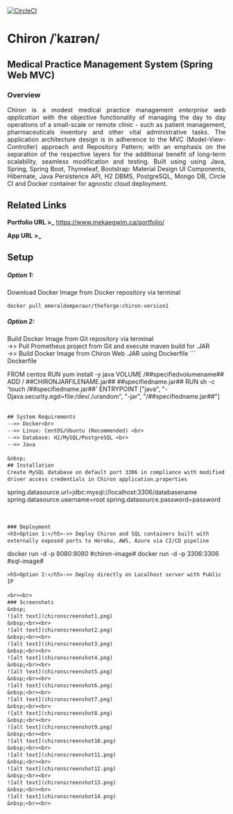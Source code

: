 [![CircleCI](https://circleci.com/gh/emeraldemperaur/chiron.svg?style=svg)](https://circleci.com/gh/emeraldemperaur/chiron)

# Chiron /ˈkaɪrən/
## Medical Practice Management System (Spring Web MVC)


### Overview
<p align="justify">Chiron is a modest medical practice management <em>enterprise web application</em> with the objective functionality of managing the day to day operations of a small-scale or remote clinic - such as patient management, pharmaceuticals inventory and other vital administrative tasks. The application architecture design is in adherence to the MVC (Model-View-Controller) approach and Repository Pattern; with an emphasis on the separation of the respective layers for the additional benefit of long-term scalability, seamless modification and testing. Built using using Java, Spring, Spring Boot, Thymeleaf, Bootstrap: Material Design UI Components, Hibernate, Java Persistence API, H2 DBMS, PostgreSQL, Mongo DB, Circle CI and Docker container for agnostic cloud deployment. 


## Related Links

**Portfolio URL >_** https://www.mekaegwim.ca/portfolio/

**App URL >_** 

## Setup
<h5>Option 1:</h5>Download Docker Image from Docker repository via terminal
&nbsp;

```
docker pull emeraldemperaur/theforge:chiron-version1
```
<h5>Option 2:</h5>Build Docker Image from Git repository via terminal<br>
->> Pull Prometheus project from Git and execute maven build for .JAR <br>
->> Build Docker Image from Chiron Web .JAR using Dockerfile
```
Dockerfile

FROM centos
RUN yum install -y java
VOLUME /##specifiedvolumename##
ADD / ##CHIRONJARFILENAME.jar## ##specifiedname.jar##
RUN sh -c 'touch /##specifiedname.jar##'
ENTRYPOINT ["java", "-Djava.security.egd=file:/dev/./urandom", "-jar", "/##specifiedname.jar##"]
```

## System Requirements
-->> Docker<br>
-->> Linux: CentOS/Ubuntu (Recommended) <br>
-->> Database: H2/MySQL/PostgreSQL <br>
-->> Java

&nbsp;
## Installation
Create MySQL database on default port 3306 in compliance with modified driver access credentials in Chiron application.properties
```
spring.datasource.url=jdbc:mysql://localhost:3306/databasename
spring.datasource.username=root
spring.datasource.password=password
```


### Deployment
<h5>Option 1:</h5>->> Deploy Chiron and SQL containers built with externally exposed ports to Heroku, AWS, Azure via CI/CD pipeline
```
docker run -d -p 8080:8080 #chiron-image#
docker run -d -p 3306:3306 #sql-image#

```
<h5>Option 2:</h5>->> Deploy directly on Localhost server with Public IP

<br><br>
### Screenshots
&nbsp;
![alt text](chironscreenshot1.png)
&nbsp;<br><br>
![alt text](chironscreenshot2.png)
&nbsp;<br><br>
![alt text](chironscreenshot3.png)
&nbsp;<br><br>
![alt text](chironscreenshot4.png)
&nbsp;<br><br>
![alt text](chironscreenshot5.png)
&nbsp;<br><br>
![alt text](chironscreenshot6.png)
&nbsp;<br><br>
![alt text](chironscreenshot7.png)
&nbsp;<br><br>
![alt text](chironscreenshot8.png)
&nbsp;<br><br>
![alt text](chironscreenshot9.png)
&nbsp;<br><br>
![alt text](chironscreenshot10.png)
&nbsp;<br><br>
![alt text](chironscreenshot11.png)
&nbsp;<br><br>
![alt text](chironscreenshot12.png)
&nbsp;<br><br>
![alt text](chironscreenshot13.png)
&nbsp;<br><br>
![alt text](chironscreenshot14.png)
&nbsp;<br><br>



